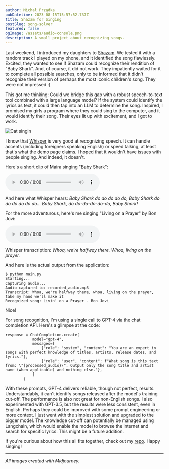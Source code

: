```yaml
---
author: Michał Prządka
pubDatetime: 2023-08-15T15:57:52.737Z
title: Shazam for Singing
postSlug: song-solver
featured: false
ogImage: /assets/audio-console.png
description: A small project about recognizing songs.
---
```


Last weekend, I introduced my daughters to [Shazam](https://www.shazam.com/home). We tested it with a random track I played on my phone, and it identified the song flawlessly. Excited, they wanted to see if Shazam could recognize their rendition of "Baby Shark". And, of course, it did not work. They impatiently waited for it to complete all possible searches, only to be informed that it didn't recognize their version of perhaps the most iconic children's song. They were not impressed :)

This got me thinking: Could we bridge this gap with a robust speech-to-text tool combined with a large language model? If the system could identify the lyrics as text, it could then tap into an LLM to determine the song. Inspired, I promised my girls a program where they could sing to the computer, and it would identify their song. Their eyes lit up with excitement, and I got to work.

![Cat singin](/assets/cat-singing.png)

I know that [Whisper](https://openai.com/research/whisper) is very good at recognizing speech. It can handle accents (including foreigners speaking English) or speed talking, at least that's what the demo page claims. I hoped that it wouldn't have issues with people singing. And indeed, it doesn't.

Here's a short clip of Maira singing "Baby Shark":

<audio controls controlsList="nodownload">
    <source src="/assets/baby-shark.mp3" type="audio/mpeg">
    Your browser does not support the audio element.
</audio>

And here what Whisper hears: _Baby Shark do do do do do, Baby Shark do do do do do do... Baby Shark, do do-do-do-do-do, Baby Shark!_

For the more adventurous, here's me singing "Living on a Prayer" by Bon Jovi:

<audio controls controlsList="nodownload">
    <source src="/assets/bon-jovi.mp3" type="audio/mpeg">
    Your browser does not support the audio element.
</audio>

Whisper transcription: _Whoa, we're halfway there. Whoa, living on the prayer._

And here is the actual output from the application:

```
$ python main.py
Starting...
Capturing audio...
Audio captured to: recorded_audio.mp3
Transcript: Whoa, we're halfway there, whoa, living on the prayer, take my hand we'll make it
Recognized song: Livin' on a Prayer - Bon Jovi
```

Nice!

For song recognition, I'm using a single call to GPT-4 via the chat completion API. Here's a glimpse at the code:

```
response = ChatCompletion.create(
            model="gpt-4",
            messages=[
                {"role": "system", "content": "You are an expert in songs with perfect knowledge of titles, artists, release dates, and lyrics."},
                {"role": "user", "content": f"What song is this text from: \"{processed_audio}\". Output only the song title and artist name (when applicable) and nothing else."},
            ]
        )
```

With these prompts, GPT-4 delivers reliable, though not perfect, results. Understandably, it can't identify songs released after the model's training cut-off. The performance is also not great for non-English songs. I also experimented with GPT-3.5, but the results were less consistent, even in English. Perhaps they could be improved with some prompt engineering or more context. I just went with the simplest solution and upgraded to the bigger model. The knowledge cut-off can potentially be managed using Langchain, which would enable the model to browse the internet and search for specific lyrics. This might be a future addition.

If you're curious about how this all fits together, check out my [repo](https://github.com/przadka/song-solver). Happy singing!

---

_All images created with Midjourney._
